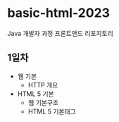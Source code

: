 # basic-html-2023
Java 개발자 과정 프론트앤드 리포지토리

## 1일차
- 웹 기본
    - HTTP 개요
- HTML 5 기본
    - 웹 기본구조
    - HTML 5 기본태그

